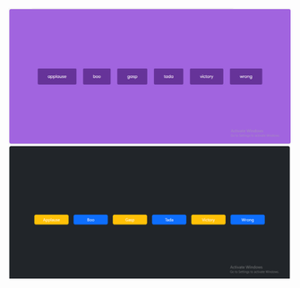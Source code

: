 ![B](https://github.com/Mowdat-Rida/Sound-board/blob/main/before%20output.png)
![A](https://github.com/Mowdat-Rida/Sound-board/blob/main/after%20output.png)
